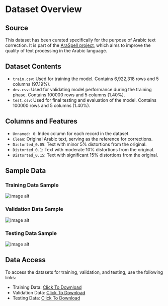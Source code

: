 # Dataset Overview

## Source
This dataset has been curated specifically for the purpose of Arabic text correction. It is part of the [AraSpell project](https://github.com/msalhab96/AraSpell/blob/main/README.md), which aims to improve the quality of text processing in the Arabic language.

## Dataset Contents
- `train.csv`: Used for training the model. Contains 6,922,318 rows and 5 columns (97.19%).
- `dev.csv`: Used for validating model performance during the training phase. Contains 100000 rows and 5 columns (1.40%).
- `test.csv`: Used for final testing and evaluation of the model. Contains 100000 rows and 5 columns (1.40%).

## Columns and Features
- `Unnamed: 0`: Index column for each record in the dataset.
- `Clean`: Original Arabic text, serving as the reference for corrections.
- `Distorted_0.05`: Text with minor 5% distortions from the original.
- `Distorted_0.1`: Text with moderate 10% distortions from the original.
- `Distorted_0.15`: Text with significant 15% distortions from the original.

## Sample Data
### Training Data Sample
![image alt](https://github.com/SL6I/Text-Correction/blob/5ea1f014c9f4d6cc7953e35c2093622309d23c42/Sample%20Train%20Data.jpg)
### Validation Data Sample
![image alt](https://github.com/SL6I/Text-Correction/blob/5ea1f014c9f4d6cc7953e35c2093622309d23c42/Sample%20Dev%20Data.jpg)
### Testing Data Sample
![image alt](https://github.com/SL6I/Text-Correction/blob/5ea1f014c9f4d6cc7953e35c2093622309d23c42/Sample%20Test%20Data.jpg)

## Data Access
To access the datasets for training, validation, and testing, use the following links:
- Training Data: [Click To Download]()
- Validation Data: [Click To Download]()
- Testing Data: [Click To Download]()
